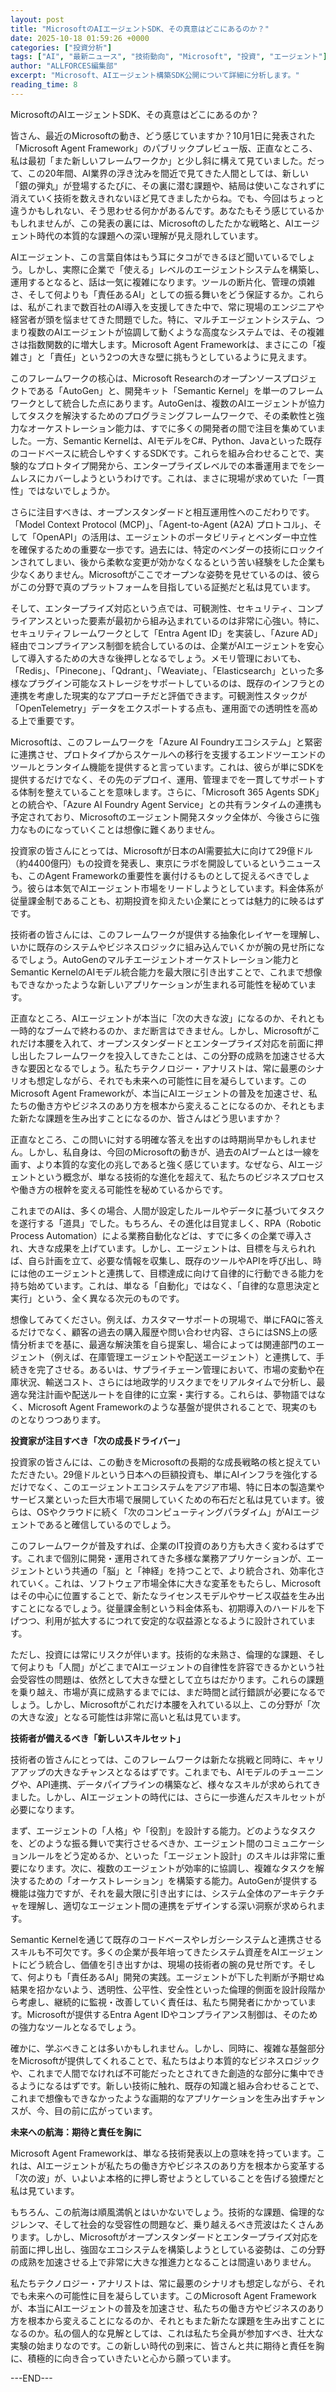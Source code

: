 ```yaml
---
layout: post
title: "MicrosoftのAIエージェントSDK、その真意はどこにあるのか？"
date: 2025-10-18 01:59:26 +0000
categories: ["投資分析"]
tags: ["AI", "最新ニュース", "技術動向", "Microsoft", "投資", "エージェント"]
author: "ALLFORCES編集部"
excerpt: "Microsoft、AIエージェント構築SDK公開について詳細に分析します。"
reading_time: 8
---
```


MicrosoftのAIエージェントSDK、その真意はどこにあるのか？

皆さん、最近のMicrosoftの動き、どう感じていますか？10月1日に発表された「Microsoft Agent Framework」のパブリックプレビュー版、正直なところ、私は最初「また新しいフレームワークか」と少し斜に構えて見ていました。だって、この20年間、AI業界の浮き沈みを間近で見てきた人間としては、新しい「銀の弾丸」が登場するたびに、その裏に潜む課題や、結局は使いこなされずに消えていく技術を数えきれないほど見てきましたからね。でも、今回はちょっと違うかもしれない、そう思わせる何かがあるんです。あなたもそう感じているかもしれませんが、この発表の裏には、Microsoftのしたたかな戦略と、AIエージェント時代の本質的な課題への深い理解が見え隠れしています。

AIエージェント、この言葉自体はもう耳にタコができるほど聞いているでしょう。しかし、実際に企業で「使える」レベルのエージェントシステムを構築し、運用するとなると、話は一気に複雑になります。ツールの断片化、管理の煩雑さ、そして何よりも「責任あるAI」としての振る舞いをどう保証するか。これらは、私がこれまで数百社のAI導入を支援してきた中で、常に現場のエンジニアや経営者が頭を悩ませてきた問題でした。特に、マルチエージェントシステム、つまり複数のAIエージェントが協調して動くような高度なシステムでは、その複雑さは指数関数的に増大します。Microsoft Agent Frameworkは、まさにこの「複雑さ」と「責任」という2つの大きな壁に挑もうとしているように見えます。

このフレームワークの核心は、Microsoft Researchのオープンソースプロジェクトである「AutoGen」と、開発キット「Semantic Kernel」を単一のフレームワークとして統合した点にあります。AutoGenは、複数のAIエージェントが協力してタスクを解決するためのプログラミングフレームワークで、その柔軟性と強力なオーケストレーション能力は、すでに多くの開発者の間で注目を集めていました。一方、Semantic Kernelは、AIモデルをC#、Python、Javaといった既存のコードベースに統合しやすくするSDKです。これらを組み合わせることで、実験的なプロトタイプ開発から、エンタープライズレベルでの本番運用までをシームレスにカバーしようというわけです。これは、まさに現場が求めていた「一貫性」ではないでしょうか。

さらに注目すべきは、オープンスタンダードと相互運用性へのこだわりです。「Model Context Protocol (MCP)」、「Agent-to-Agent (A2A) プロトコル」、そして「OpenAPI」の活用は、エージェントのポータビリティとベンダー中立性を確保するための重要な一歩です。過去には、特定のベンダーの技術にロックインされてしまい、後から柔軟な変更が効かなくなるという苦い経験をした企業も少なくありません。Microsoftがここでオープンな姿勢を見せているのは、彼らがこの分野で真のプラットフォームを目指している証拠だと私は見ています。

そして、エンタープライズ対応という点では、可観測性、セキュリティ、コンプライアンスといった要素が最初から組み込まれているのは非常に心強い。特に、セキュリティフレームワークとして「Entra Agent ID」を実装し、「Azure AD」経由でコンプライアンス制御を統合しているのは、企業がAIエージェントを安心して導入するための大きな後押しとなるでしょう。メモリ管理においても、「Redis」、「Pinecone」、「Qdrant」、「Weaviate」、「Elasticsearch」といった多様なプラグイン可能なストレージをサポートしているのは、既存のインフラとの連携を考慮した現実的なアプローチだと評価できます。可観測性スタックが「OpenTelemetry」データをエクスポートする点も、運用面での透明性を高める上で重要です。

Microsoftは、このフレームワークを「Azure AI Foundryエコシステム」と緊密に連携させ、プロトタイプからスケールへの移行を支援するエンドツーエンドのツールとランタイム機能を提供すると言っています。これは、彼らが単にSDKを提供するだけでなく、その先のデプロイ、運用、管理までを一貫してサポートする体制を整えていることを意味します。さらに、「Microsoft 365 Agents SDK」との統合や、「Azure AI Foundry Agent Service」との共有ランタイムの連携も予定されており、Microsoftのエージェント開発スタック全体が、今後さらに強力なものになっていくことは想像に難くありません。

投資家の皆さんにとっては、Microsoftが日本のAI需要拡大に向けて29億ドル（約4400億円）もの投資を発表し、東京にラボを開設しているというニュースも、このAgent Frameworkの重要性を裏付けるものとして捉えるべきでしょう。彼らは本気でAIエージェント市場をリードしようとしています。料金体系が従量課金制であることも、初期投資を抑えたい企業にとっては魅力的に映るはずです。

技術者の皆さんには、このフレームワークが提供する抽象化レイヤーを理解し、いかに既存のシステムやビジネスロジックに組み込んでいくかが腕の見せ所になるでしょう。AutoGenのマルチエージェントオーケストレーション能力とSemantic KernelのAIモデル統合能力を最大限に引き出すことで、これまで想像もできなかったような新しいアプリケーションが生まれる可能性を秘めています。

正直なところ、AIエージェントが本当に「次の大きな波」になるのか、それとも一時的なブームで終わるのか、まだ断言はできません。しかし、Microsoftがこれだけ本腰を入れて、オープンスタンダードとエンタープライズ対応を前面に押し出したフレームワークを投入してきたことは、この分野の成熟を加速させる大きな要因となるでしょう。私たちテクノロジー・アナリストは、常に最悪のシナリオも想定しながら、それでも未来への可能性に目を凝らしています。このMicrosoft Agent Frameworkが、本当にAIエージェントの普及を加速させ、私たちの働き方やビジネスのあり方を根本から変えることになるのか、それともまた新たな課題を生み出すことになるのか、皆さんはどう思いますか？

正直なところ、この問いに対する明確な答えを出すのは時期尚早かもしれません。しかし、私自身は、今回のMicrosoftの動きが、過去のAIブームとは一線を画す、より本質的な変化の兆しであると強く感じています。なぜなら、AIエージェントという概念が、単なる技術的な進化を超えて、私たちのビジネスプロセスや働き方の根幹を変える可能性を秘めているからです。

これまでのAIは、多くの場合、人間が設定したルールやデータに基づいてタスクを遂行する「道具」でした。もちろん、その進化は目覚ましく、RPA（Robotic Process Automation）による業務自動化などは、すでに多くの企業で導入され、大きな成果を上げています。しかし、エージェントは、目標を与えられれば、自ら計画を立て、必要な情報を収集し、既存のツールやAPIを呼び出し、時には他のエージェントと連携して、目標達成に向けて自律的に行動できる能力を持ち始めています。これは、単なる「自動化」ではなく、「自律的な意思決定と実行」という、全く異なる次元のものです。

想像してみてください。例えば、カスタマーサポートの現場で、単にFAQに答えるだけでなく、顧客の過去の購入履歴や問い合わせ内容、さらにはSNS上の感情分析までを基に、最適な解決策を自ら提案し、場合によっては関連部門のエージェント（例えば、在庫管理エージェントや配送エージェント）と連携して、手続きを完了させる。あるいは、サプライチェーン管理において、市場の変動や在庫状況、輸送コスト、さらには地政学的リスクまでをリアルタイムで分析し、最適な発注計画や配送ルートを自律的に立案・実行する。これらは、夢物語ではなく、Microsoft Agent Frameworkのような基盤が提供されることで、現実のものとなりつつあります。

**投資家が注目すべき「次の成長ドライバー」**

投資家の皆さんには、この動きをMicrosoftの長期的な成長戦略の核と捉えていただきたい。29億ドルという日本への巨額投資も、単にAIインフラを強化するだけでなく、このエージェントエコシステムをアジア市場、特に日本の製造業やサービス業といった巨大市場で展開していくための布石だと私は見ています。彼らは、OSやクラウドに続く「次のコンピューティングパラダイム」がAIエージェントであると確信しているのでしょう。

このフレームワークが普及すれば、企業のIT投資のあり方も大きく変わるはずです。これまで個別に開発・運用されてきた多様な業務アプリケーションが、エージェントという共通の「脳」と「神経」を持つことで、より統合され、効率化されていく。これは、ソフトウェア市場全体に大きな変革をもたらし、Microsoftはその中心に位置することで、新たなライセンスモデルやサービス収益を生み出すことになるでしょう。従量課金制という料金体系も、初期導入のハードルを下げつつ、利用が拡大するにつれて安定的な収益源となるように設計されています。

ただし、投資には常にリスクが伴います。技術的な未熟さ、倫理的な課題、そして何よりも「人間」がどこまでAIエージェントの自律性を許容できるかという社会受容性の問題は、依然として大きな壁として立ちはだかります。これらの課題を乗り越え、市場が真に成熟するまでには、まだ時間と試行錯誤が必要になるでしょう。しかし、Microsoftがこれだけ本腰を入れている以上、この分野が「次の大きな波」となる可能性は非常に高いと私は見ています。

**技術者が備えるべき「新しいスキルセット」**

技術者の皆さんにとっては、このフレームワークは新たな挑戦と同時に、キャリアアップの大きなチャンスとなるはずです。これまでも、AIモデルのチューニングや、API連携、データパイプラインの構築など、様々なスキルが求められてきました。しかし、AIエージェントの時代には、さらに一歩進んだスキルセットが必要になります。

まず、エージェントの「人格」や「役割」を設計する能力。どのようなタスクを、どのような振る舞いで実行させるべきか、エージェント間のコミュニケーションルールをどう定めるか、といった「エージェント設計」のスキルは非常に重要になります。次に、複数のエージェントが効率的に協調し、複雑なタスクを解決するための「オーケストレーション」を構築する能力。AutoGenが提供する機能は強力ですが、それを最大限に引き出すには、システム全体のアーキテクチャを理解し、適切なエージェント間の連携をデザインする深い洞察が求められます。

Semantic Kernelを通じて既存のコードベースやレガシーシステムと連携させるスキルも不可欠です。多くの企業が長年培ってきたシステム資産をAIエージェントにどう統合し、価値を引き出すかは、現場の技術者の腕の見せ所です。そして、何よりも「責任あるAI」開発の実践。エージェントが下した判断が予期せぬ結果を招かないよう、透明性、公平性、安全性といった倫理的側面を設計段階から考慮し、継続的に監視・改善していく責任は、私たち開発者にかかっています。Microsoftが提供するEntra Agent IDやコンプライアンス制御は、そのための強力なツールとなるでしょう。

確かに、学ぶべきことは多いかもしれません。しかし、同時に、複雑な基盤部分をMicrosoftが提供してくれることで、私たちはより本質的なビジネスロジックや、これまで人間でなければ不可能だったとされてきた創造的な部分に集中できるようになるはずです。新しい技術に触れ、既存の知識と組み合わせることで、これまで想像もできなかったような画期的なアプリケーションを生み出すチャンスが、今、目の前に広がっています。

**未来への航海：期待と責任を胸に**

Microsoft Agent Frameworkは、単なる技術発表以上の意味を持っています。これは、AIエージェントが私たちの働き方やビジネスのあり方を根本から変革する「次の波」が、いよいよ本格的に押し寄せようとしていることを告げる狼煙だと私は見ています。

もちろん、この航海は順風満帆とはいかないでしょう。技術的な課題、倫理的なジレンマ、そして社会的な受容性の問題など、乗り越えるべき荒波はたくさんあります。しかし、Microsoftがオープンスタンダードとエンタープライズ対応を前面に押し出し、強固なエコシステムを構築しようとしている姿勢は、この分野の成熟を加速させる上で非常に大きな推進力となることは間違いありません。

私たちテクノロジー・アナリストは、常に最悪のシナリオも想定しながら、それでも未来への可能性に目を凝らしています。このMicrosoft Agent Frameworkが、本当にAIエージェントの普及を加速させ、私たちの働き方やビジネスのあり方を根本から変えることになるのか、それともまた新たな課題を生み出すことになるのか。私の個人的な見解としては、これは私たち全員が参加すべき、壮大な実験の始まりなのです。この新しい時代の到来に、皆さんと共に期待と責任を胸に、積極的に向き合っていきたいと心から願っています。

---END---